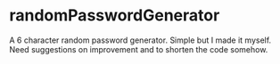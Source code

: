 # randomPasswordGenerator
A 6 character random password generator. Simple but I made it myself. Need suggestions on improvement and to shorten the code somehow.
